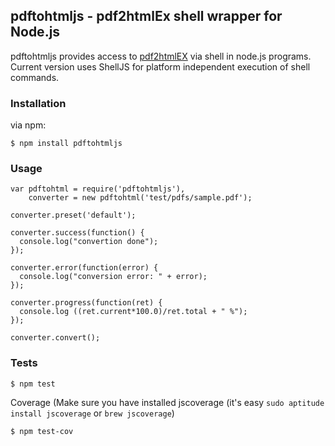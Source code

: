 ## pdftohtmljs - pdf2htmlEx shell wrapper for Node.js

pdftohtmljs provides access to [pdf2htmlEX](https://github.com/coolwanglu/pdf2htmlEX) via shell in node.js programs. Current version uses ShellJS for platform independent execution of shell commands.

### Installation
via npm:

```
$ npm install pdftohtmljs
```

### Usage
```
var pdftohtml = require('pdftohtmljs'),
    converter = new pdftohtml('test/pdfs/sample.pdf');

converter.preset('default');

converter.success(function() {
  console.log("convertion done");
});

converter.error(function(error) {
  console.log("conversion error: " + error);
});

converter.progress(function(ret) {
  console.log ((ret.current*100.0)/ret.total + " %");
});

converter.convert();
```

### Tests
```
$ npm test
```

Coverage (Make sure you have installed jscoverage (it's easy `sudo aptitude install jscoverage` or `brew jscoverage`)

```
$ npm test-cov
```

